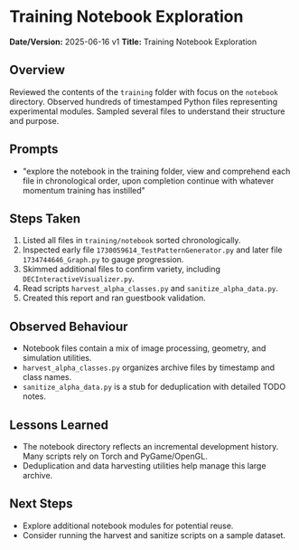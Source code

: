 # Training Notebook Exploration

**Date/Version:** 2025-06-16 v1
**Title:** Training Notebook Exploration

## Overview
Reviewed the contents of the `training` folder with focus on the `notebook` directory. Observed hundreds of timestamped Python files representing experimental modules. Sampled several files to understand their structure and purpose.

## Prompts
- "explore the notebook in the training folder, view and comprehend each file in chronological order, upon completion continue with whatever momentum training has instilled"

## Steps Taken
1. Listed all files in `training/notebook` sorted chronologically.
2. Inspected early file `1730059614_TestPatternGenerator.py` and later file `1734744646_Graph.py` to gauge progression.
3. Skimmed additional files to confirm variety, including `DECInteractiveVisualizer.py`.
4. Read scripts `harvest_alpha_classes.py` and `sanitize_alpha_data.py`.
5. Created this report and ran guestbook validation.

## Observed Behaviour
- Notebook files contain a mix of image processing, geometry, and simulation utilities.
- `harvest_alpha_classes.py` organizes archive files by timestamp and class names.
- `sanitize_alpha_data.py` is a stub for deduplication with detailed TODO notes.

## Lessons Learned
- The notebook directory reflects an incremental development history. Many scripts rely on Torch and PyGame/OpenGL.
- Deduplication and data harvesting utilities help manage this large archive.

## Next Steps
- Explore additional notebook modules for potential reuse.
- Consider running the harvest and sanitize scripts on a sample dataset.

